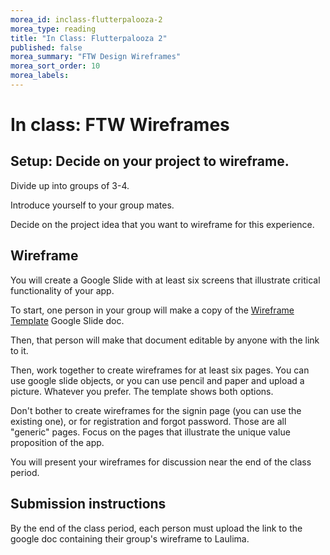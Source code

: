 ```yaml
---
morea_id: inclass-flutterpalooza-2
morea_type: reading
title: "In Class: Flutterpalooza 2"
published: false
morea_summary: "FTW Design Wireframes"
morea_sort_order: 10
morea_labels: 
---
```


# In class: FTW Wireframes

## Setup: Decide on your project to wireframe.

Divide up into groups of 3-4. 

Introduce yourself to your group mates.

Decide on the project idea that you want to wireframe for this experience.

## Wireframe

You will create a Google Slide with at least six screens that illustrate critical functionality of your app. 

To start, one person in your group will make a copy of the [Wireframe Template](https://docs.google.com/presentation/d/1UFXI_fGII33qpM8p8cj4MXkgDq--Xm6dUFmsayjYDVo/edit?usp=sharing) Google Slide doc. 

Then, that person will make that document editable by anyone with the link to it. 

Then, work together to create wireframes for at least six pages.  You can use google slide objects, or you can use pencil and paper and upload a picture. Whatever you prefer. The template shows both options.

Don't bother to create wireframes for the signin page (you can use the existing one), or for registration and forgot password. Those are all "generic" pages. Focus on the pages that illustrate the unique value proposition of the app.

You will present your wireframes for discussion near the end of the class period.

## Submission instructions

By the end of the class period, each person must upload the link to the google doc containing their group's wireframe to Laulima. 
